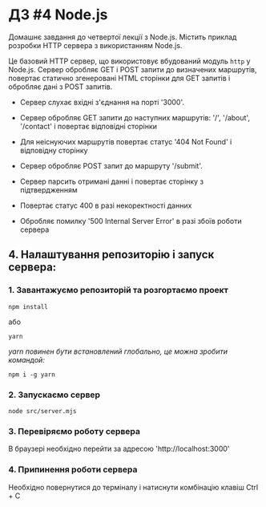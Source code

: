 # ДЗ #4 Node.js

Домашнє завдання до четвертої лекції з Node.js. Містить приклад розробки HTTP сервера з використанням Node.js.

Це базовий HTTP сервер, що використовує вбудований модуль `http` у Node.js. Сервер обробляє GET і POST запити до визначених маршрутів, повертає статично згенеровані HTML сторінки для GET запитів і обробляє дані з POST запитів.

- Сервер слухає вхідні з'єднання на порті '3000'.
- Сервер обробляє GET запити до наступних маршрутів: '/', '/about', '/contact' і повертає відповідні сторінки
- Для неіснуючих маршрутів повертає статус '404 Not Found' і відповідну сторінку

- Сервер обробляє POST запит до маршруту '/submit'.
- Сервер парсить отримані данні і повертає сторінку з підтвердженням
- Повертає статус 400 в разі некоректності данних
- Обробляє помилку '500 Internal Server Error' в разі збоїв роботи сервера

## 4. Налаштування репозиторію і запуск сервера:

### 1. Завантажуємо репозиторій та розгортаємо проект

`npm install`

або

`yarn`

_yarn повинен бути встановлений глобально, це можна зробити командой:_

`npm i -g yarn`

### 2. Запускаємо сервер

`node src/server.mjs`

### 3. Перевіряємо роботу сервера

В браузері необхідно перейти за адресою 'http://localhost:3000'

### 4. Припинення роботи сервера

Необхідно повернутися до терміналу і натиснути комбінацію клавіш Ctrl + C
